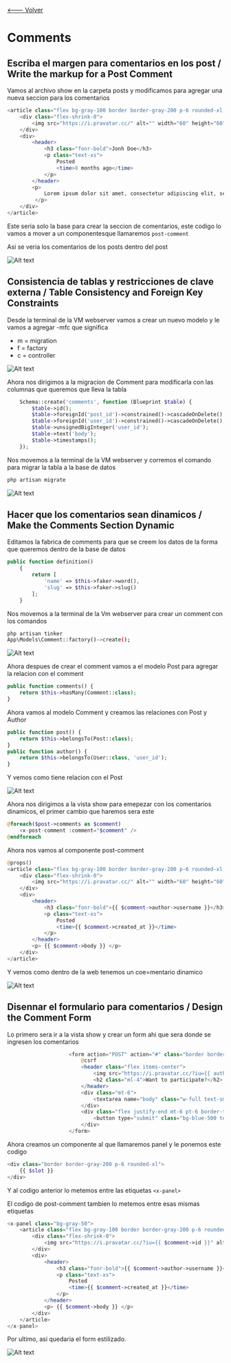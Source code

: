 [<--- Volver](/README.md)

# Comments

## Escriba el margen para comentarios en los post / Write the markup for a Post Comment

Vamos al archivo show en la carpeta posts y modificamos para agregar una nueva seccion para los comentarios

```php
<article class="flex bg-gray-100 border border-gray-200 p-6 rounded-xl space-x-4">
    <div class="flex-shrink-0">
        <img src="https://i.pravatar.cc/" alt="" width="60" height="60" class="rounded-xl">
    </div>
    <div>
        <header>
            <h3 class="fonr-bold">Jonh Doe</h3>
            <p class="text-xs">
                Posted
                <time>8 months ago</time>
            </p>
        </header>
        <p>
            Lorem ipsum dolor sit amet, consectetur adipiscing elit, sed do eiusmod tempor incididunt ut labore et dolore magna aliqua. Ut enim ad minim veniam, quis nostrud exercitation ullamco laboris nisi ut aliquip ex ea commodo consequat.
         </p>
    </div>
</article>
```

Este seria solo la base para crear la seccion de comentarios, este codigo lo vamos a mover a un componentesque llamaremos `post-comment`

Asi se veria los comentarios de los posts dentro del post

![Alt text](image.png)

## Consistencia de tablas y restricciones de clave externa / Table Consistency and Foreign Key Constraints

Desde la terminal de la VM webserver vamos a crear un nuevo modelo y le vamos a agregar -mfc que significa
- m = migration
- f = factory
- c = controller

![Alt text](image-1.png)

Ahora nos dirigimos a la migracion de Comment para modificarla con las columnas que queremos que lleva la tabla

```php
    Schema::create('comments', function (Blueprint $table) {
        $table->id();
        $table->foreignId('post_id')->constrained()->cascadeOnDelete();
        $table->foreignId('user_id')->constrained()->cascadeOnDelete();
        $table->unsignedBigInteger('user_id');
        $table->text('body');
        $table->timestamps();
    });
```

Nos movemos a la terminal de la VM webserver y corremos el comando para migrar la tabla a la base de datos
```bash
php artisan migrate
```

![Alt text](image-2.png)

## Hacer que los comentarios sean dinamicos / Make the Comments Section Dynamic

Editamos la fabrica de comments para que se creem los datos de la forma que queremos dentro de la base de datos

```php
public function definition()
    {
        return [
            'name' => $this->faker->word(),
            'slug' => $this->faker->slug()
        ];
    }
```
Nos movemos a la terminal de la Vm webserver para crear un comment con los comandos

```bash
php artisan tinker
App\Models\Comment::factory()->create();
```

![Alt text](image-3.png)

Ahora despues de crear el comment vamos a el modelo Post para agregar la relacion con el comment

```php
public function comments() {
    return $this->hasMany(Comment::class);
}
```

Ahora vamos al modelo Comment y creamos las relaciones con Post y Author

```php
public function post() {
    return $this->belongsTo(Post::class);
}
public function author() {
    return $this->belongsTo(User::class, 'user_id');
}
```

Y vemos como tiene relacion con el Post 

![Alt text](image-4.png)

Ahora nos dirigimos a la vista show para emepezar con los comentarios dinamicos, el primer cambio que haremos sera este

```php
@foreach($post->comments as $comment)
    <x-post-comment :comment="$comment" />
@endforeach
```

Ahora nos vamos al componente post-comment

```php
@props()
<article class="flex bg-gray-100 border border-gray-200 p-6 rounded-xl space-x-4">
    <div class="flex-shrink-0">
        <img src="https://i.pravatar.cc/" alt="" width="60" height="60" class="rounded-xl">
    </div>
    <div>
        <header>
            <h3 class="fonr-bold">{{ $comment->author->username }}</h3>
            <p class="text-xs">
                Posted
                <time>{{ $comment->created_at }}</time>
            </p>
        </header>
        <p> {{ $comment->body }} </p>
    </div>
</article>
```

Y vemos como dentro de la web tenemos un coe=mentario dinamico

![Alt text](image-5.png)

## Disennar el formulario para comentarios / Design the Comment Form

Lo primero sera ir a la vista show y crear un form ahi que sera donde se ingresen los comentarios

```php
                    <form action="POST" action="#" class="border border-gray-200 p-6 rounded-xl">
                        @csrf
                        <header class="flex items-center">
                            <img src="https://i.pravatar.cc/?iu={{ auth()->id() }}" alt="" width="60" height="60" class="rounded-xl">
                            <h2 class="ml-4">Want to participate?</h2>
                        </header>
                        <div class="mt-6">
                            <textarea name="body" class="w-full text-sm focus:outline-none focus:ring" rows="5" placeholder="Quick, thing of something to say"/>
                        </div>
                        <div class="flex justify-end mt-6 pt-6 border-t border-gray-200">
                            <button type="submit" class="bg-blue-500 text-white uppercase font-semibold text-xs py-2 px-10 rounded-2xl hover:bg-blue-600"/>
                        </div>
                    </form>
```

Ahora creamos un componente al que llamaremos panel y le ponemos este codigo

```php
<div class="border border-gray-200 p-6 rounded-xl">
    {{ $slot }}
</div>
```

Y al codigo anterior lo metemos entre las etiquetas `<x-panel>`

El codigo de post-comment tambien lo metemos entre esas mismas etiquetas
```php
<x-panel class="bg-gray-50">
    <article class="flex bg-gray-100 border border-gray-200 p-6 rounded-xl space-x-4">
        <div class="flex-shrink-0">
            <img src="https://i.pravatar.cc/?iu={{ $comment->id }}" alt="" width="60" height="60" class="rounded-xl">
        </div>
        <div>
            <header>
                <h3 class="fonr-bold">{{ $comment->author->username }}</h3>
                <p class="text-xs">
                    Posted
                    <time>{{ $comment->created_at }}</time>
                </p>
            </header>
            <p> {{ $comment->body }} </p>
        </div>
    </article>
</x-panel>
```
Por ultimo, asi quedaria el form estilizado.

![Alt text](image-6.png)

## 